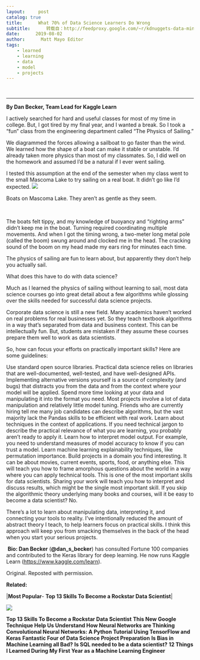 ```yaml
---
layout:     post
catalog: true
title:      What 70% of Data Science Learners Do Wrong
subtitle:      转载自：http://feedproxy.google.com/~r/kdnuggets-data-mining-analytics/~3/bCkfD4cmd9Y/what-data-science-learners-do-wrong.html
date:      2019-08-02
author:      Matt Mayo Editor
tags:
    - learned
    - learning
    - data
    - model
    - projects
---
```



  
 





---

**By Dan Becker, Team Lead for Kaggle Learn**

I actively searched for hard and useful classes for most of my time in college. But, I got tired by my final year, and I wanted a break. So I took a “fun” class from the engineering department called “The Physics of Sailing.”

We diagrammed the forces allowing a sailboat to go faster than the wind. We learned how the shape of a boat can make it stable or unstable. I’d already taken more physics than most of my classmates. So, I did well on the homework and assumed I’d be a natural if I ever went sailing.

I tested this assumption at the end of the semester when my class went to the small Mascoma Lake to try sailing on a real boat. It didn’t go like I’d expected.
![](https://miro.medium.com/max/700/0*5-jyf1BubNO-Vm6u)


Boats on Mascoma Lake. They aren’t as gentle as they seem.


 

The boats felt tippy, and my knowledge of buoyancy and “righting arms” didn’t keep me in the boat. Turning required coordinating multiple movements. And when I got the timing wrong, a two-meter long metal pole (called the boom) swung around and clocked me in the head. The cracking sound of the boom on my head made my ears ring for minutes each time.

The physics of sailing are fun to learn about, but apparently they don’t help you actually sail.

What does this have to do with data science?

Much as I learned the physics of sailing without learning to sail, most data science courses go into great detail about a few algorithms while glossing over the skills needed for successful data science projects.

Corporate data science is still a new field. Many academics haven’t worked on real problems for real businesses yet. So they teach textbook algorithms in a way that’s separated from data and business context. This can be intellectually fun. But, students are mistaken if they assume these courses prepare them well to work as data scientists.

So, how can focus your efforts on practically important skills? Here are some guidelines:

Use standard open source libraries. Practical data science relies on libraries that are well-documented, well-tested, and have well-designed APIs. Implementing alternative versions yourself is a source of complexity (and bugs) that distracts you from the data and from the context where your model will be applied.
Spend more time looking at your data and manipulating it into the format you need. Most projects involve a lot of data manipulation and relatively little model tuning. Friends who are currently hiring tell me many job candidates can describe algorithms, but the vast majority lack the Pandas skills to be efficient with real work.
Learn about techniques in the context of applications. If you need technical jargon to describe the practical relevance of what you are learning, you probably aren’t ready to apply it.
Learn how to interpret model output. For example, you need to understand measures of model accuracy to know if you can trust a model. Learn machine learning explainability techniques, like permutation importance.
Build projects in a domain you find interesting. It can be about movies, current events, sports, food, or anything else. This will teach you how to frame amorphous questions about the world in a way where you can apply technical tools. This is one of the most important skills for data scientists. Sharing your work will teach you how to interpret and discuss results, which might be the single most important skill.
If you skip the algorithmic theory underlying many books and courses, will it be easy to become a data scientist? No.

There’s a lot to learn about manipulating data, interpreting it, and connecting your tools to reality. I’ve intentionally reduced the amount of abstract theory I teach, to help learners focus on practical skills. I think this approach will keep you from smacking themselves in the back of the head when you start your serious projects.

 **Bio: Dan Becker** (**@dan_s_becker**) has consulted Fortune 100 companies and contributed to the Keras library for deep learning. He now runs Kaggle Learn (https://www.kaggle.com/learn).

Original. Reposted with permission.

**Related:**



 




|**Most Popular**- **Top 13 Skills To Become a Rockstar Data Scientist**|

![](http://feedproxy.google.com/wp-content/uploads/admond-lee-rockstar-tweet.jpg)


**Top 13 Skills To Become a Rockstar Data Scientist**
**This New Google Technique Help Us Understand How Neural Networks are Thinking**
**Convolutional Neural Networks: A Python Tutorial Using TensorFlow and Keras**
**Fantastic Four of Data Science Project Preparation**
**Is Bias in Machine Learning all Bad?**
**Is SQL needed to be a data scientist?**
**12 Things I Learned During My First Year as a Machine Learning Engineer**


